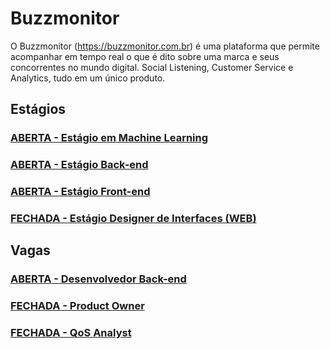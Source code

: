 # Buzzmonitor
O Buzzmonitor (https://buzzmonitor.com.br) é uma plataforma que permite acompanhar em tempo real o que é dito sobre uma marca e seus concorrentes no mundo digital. Social Listening, Customer Service e Analytics, tudo em um único produto. 


## Estágios
### [ABERTA - Estágio em Machine Learning](https://github.com/elifebr/buzz-hire/blob/master/machine_learning_intern.md)
### [ABERTA - Estágio Back-end](https://github.com/elifebr/buzz-hire/blob/master/backend_intern.md)
### [ABERTA - Estágio Front-end](https://github.com/elifebr/buzz-hire/blob/master/front_end_intern.md)
### [FECHADA - Estágio Designer de Interfaces (WEB)](https://github.com/elifebr/buzz-hire/blob/master/estagio-designer-interfaces-web.md)


## Vagas
### [ABERTA - Desenvolvedor Back-end](https://github.com/elifebr/buzz-hire/blob/master/java_full_backend_developer.md)
### [FECHADA - Product Owner](https://github.com/elifebr/buzz-hire/blob/master/product_owner.md) 
### [FECHADA - QoS Analyst](https://github.com/elifebr/buzz-hire/blob/master/qos-anayst.md)
